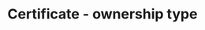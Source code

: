 ---
title: 'Certificate - ownership type'
field: 'is.certificate.ownership'
slug: 'certificate-ownership-type'
description: 'Whether a certificate covers indivdual or group owners - select from control list'
required: False
vocabulary: 'certificate-ownership-type.txt'
policy: 'Controlled value. Single select from control list.'
---